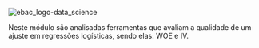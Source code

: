 ![ebac_logo-data_science](https://github.com/LucRib9/Ciencia_de_Dados_EBAC/assets/127044748/83baba6a-a2d6-47d2-a5ef-bd7e5ce7b7a7)

Neste módulo são analisadas ferramentas que avaliam a qualidade de um ajuste em regressões logísticas, sendo elas: WOE e IV.
